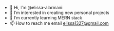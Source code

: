 - 👋 Hi, I’m @elissa-alarmani
- 👀 I’m interested in creating new personal projects
- 🌱 I’m currently learning MERN stack 
- 📫 How to reach me email elissa1327@gmail.com

<!---
elissa-alarmani/elissa-alarmani is a ✨ special ✨ repository because its `README.md` (this file) appears on your GitHub profile.
You can click the Preview link to take a look at your changes.
--->
